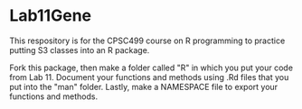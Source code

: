 # Lab11Gene
This respository is for the CPSC499 course on R programming to practice putting S3 classes into an R package.

Fork this package, then make a folder called "R" in which you put your code from Lab 11.  Document your
functions and methods using .Rd files that you put into the "man" folder.  Lastly, make a NAMESPACE file
to export your functions and methods.
